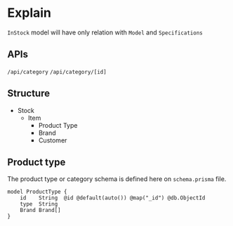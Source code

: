 # Explain

`InStock` model will have only relation with `Model` and `Specifications`

## APIs

`/api/category`
`/api/category/[id]`

## Structure

- Stock
  - Item
    - Product Type
    - Brand
    - Customer

## Product type

The product type or category schema is defined here on `schema.prisma` file.

```prisma
model ProductType {
    id    String  @id @default(auto()) @map("_id") @db.ObjectId
    type  String
    Brand Brand[]
}
```
